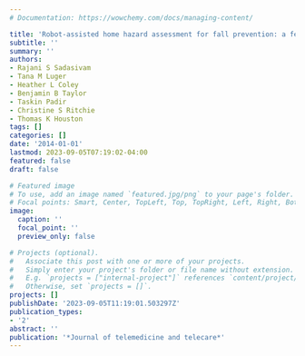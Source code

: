 ```yaml
---
# Documentation: https://wowchemy.com/docs/managing-content/

title: 'Robot-assisted home hazard assessment for fall prevention: a feasibility study'
subtitle: ''
summary: ''
authors:
- Rajani S Sadasivam
- Tana M Luger
- Heather L Coley
- Benjamin B Taylor
- Taskin Padir
- Christine S Ritchie
- Thomas K Houston
tags: []
categories: []
date: '2014-01-01'
lastmod: 2023-09-05T07:19:02-04:00
featured: false
draft: false

# Featured image
# To use, add an image named `featured.jpg/png` to your page's folder.
# Focal points: Smart, Center, TopLeft, Top, TopRight, Left, Right, BottomLeft, Bottom, BottomRight.
image:
  caption: ''
  focal_point: ''
  preview_only: false

# Projects (optional).
#   Associate this post with one or more of your projects.
#   Simply enter your project's folder or file name without extension.
#   E.g. `projects = ["internal-project"]` references `content/project/deep-learning/index.md`.
#   Otherwise, set `projects = []`.
projects: []
publishDate: '2023-09-05T11:19:01.503297Z'
publication_types:
- '2'
abstract: ''
publication: '*Journal of telemedicine and telecare*'
---
```

